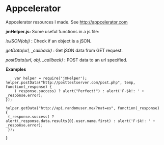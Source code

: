 # Appcelerator
Appcelerator resources I made. See http://appcelerator.com

**jmHelper.js:** Some useful functions in a js file:

*isJSON(obj)* : Check if an object is a jSON.

*getData(url, _callback)* : Get jSON data from GET request.

*postData(url, obj, _callback)* : POST data to an url specified.

**Examples**

```
	var helper = require('jmHelper');
helper.postData("http://posttestserver.com/post.php", temp, function(_response) {
	(_response.success) ? alert("Perfect!") : alert('F·$k!: ' + _response.error);
});

helper.getData("http://api.randomuser.me/?nat=es", function(_response) {
 (_response.success) ? alert(_response.data.results[0].user.name.first) : alert('F·$k!: ' + _response.error);
 });
 
}
```
